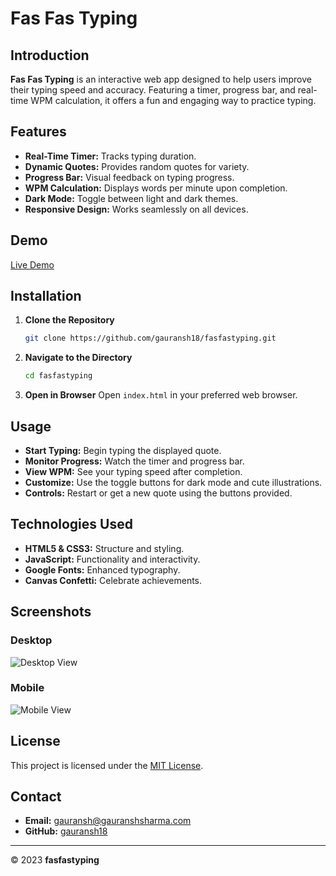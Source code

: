 # Fas Fas Typing

## Introduction

**Fas Fas Typing** is an interactive web app designed to help users improve their typing speed and accuracy. Featuring a timer, progress bar, and real-time WPM calculation, it offers a fun and engaging way to practice typing.

## Features

- **Real-Time Timer:** Tracks typing duration.
- **Dynamic Quotes:** Provides random quotes for variety.
- **Progress Bar:** Visual feedback on typing progress.
- **WPM Calculation:** Displays words per minute upon completion.
- **Dark Mode:** Toggle between light and dark themes.
- **Responsive Design:** Works seamlessly on all devices.

## Demo

[Live Demo](https://demo.com)

## Installation

1. **Clone the Repository**
    ```bash
    git clone https://github.com/gauransh18/fasfastyping.git
    ```

2. **Navigate to the Directory**
    ```bash
    cd fasfastyping
    ```

3. **Open in Browser**
    Open `index.html` in your preferred web browser.

## Usage

- **Start Typing:** Begin typing the displayed quote.
- **Monitor Progress:** Watch the timer and progress bar.
- **View WPM:** See your typing speed after completion.
- **Customize:** Use the toggle buttons for dark mode and cute illustrations.
- **Controls:** Restart or get a new quote using the buttons provided.

## Technologies Used

- **HTML5 & CSS3:** Structure and styling.
- **JavaScript:** Functionality and interactivity.
- **Google Fonts:** Enhanced typography.
- **Canvas Confetti:** Celebrate achievements.

## Screenshots

### Desktop

![Desktop View](https://via.placeholder.com/800x600?text=Desktop+View)

### Mobile

![Mobile View](https://via.placeholder.com/400x800?text=Mobile+View)

## License

This project is licensed under the [MIT License](LICENSE).

## Contact

- **Email:** [gauransh@gauranshsharma.com](mailto:gauransh@gauranshsharma.com)
- **GitHub:** [gauransh18](https://github.com/gauransh18)

---
© 2023 **fasfastyping**